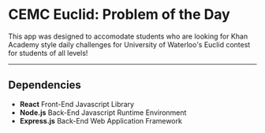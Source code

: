 # CEMC Euclid: Problem of the Day

This app was designed to accomodate students who are looking for Khan Academy style daily challenges for University of Waterloo's Euclid contest for students of all levels!

---

## Dependencies

- **React** Front-End Javascript Library
- **Node.js** Back-End Javascript Runtime Environment
- **Express.js** Back-End Web Application Framework
